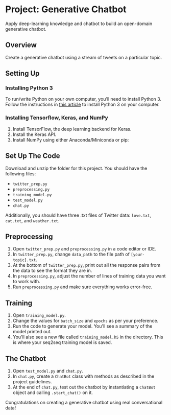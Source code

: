 # Project: Generative Chatbot

Apply deep-learning knowledge and chatbot to build an open-domain generative chatbot.

## Overview

Create a generative chatbot using a stream of tweets on a particular topic.

## Setting Up

### Installing Python 3

To run/write Python on your own computer, you’ll need to install Python 3. Follow the instructions in [this article](https://www.python.org/downloads/) to install Python 3 on your computer.

### Installing Tensorflow, Keras, and NumPy

1. Install TensorFlow, the deep learning backend for Keras.
2. Install the Keras API.
3. Install NumPy using either Anaconda/Miniconda or pip:


## Set Up The Code

Download and unzip the folder for this project. You should have the following files:
- `twitter_prep.py`
- `preprocessing.py`
- `training_model.py`
- `test_model.py`
- `chat.py`

Additionally, you should have three .txt files of Twitter data: `love.txt`, `cat.txt`, and `weather.txt`.

## Preprocessing

1. Open `twitter_prep.py` and `preprocessing.py` in a code editor or IDE.
2. In `twitter_prep.py`, change `data_path` to the file path of `[your-topic].txt`.
3. At the bottom of `twitter_prep.py`, print out all the response pairs from the data to see the format they are in.
4. In `preprocessing.py`, adjust the number of lines of training data you want to work with.
5. Run `preprocessing.py` and make sure everything works error-free.

## Training

1. Open `training_model.py`.
2. Change the values for `batch_size` and `epochs` as per your preference.
3. Run the code to generate your model. You'll see a summary of the model printed out.
4. You'll also see a new file called `training_model.h5` in the directory. This is where your seq2seq training model is saved.

## The Chatbot

1. Open `test_model.py` and `chat.py`.
2. In `chat.py`, create a `ChatBot` class with methods as described in the project guidelines.
3. At the end of `chat.py`, test out the chatbot by instantiating a `ChatBot` object and calling `.start_chat()` on it.

Congratulations on creating a generative chatbot using real conversational data!

